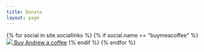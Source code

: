 ```yaml
---
title: Donate
layout: page
---
```


<div class="sociallinks">
    {% for social in site.sociallinks %}
    {% if social.name == "buymeacoffee" %}
        <a rel="me" href="{{ social.url }}"><img src="{{ "/assets/img/social/" | absolute_url }}{{ social.icon }}"/> Buy Andrew a coffee</a>
    {% endif %}
    {% endfor %}
</div>

